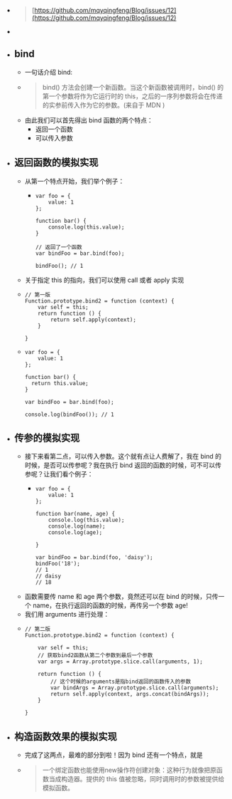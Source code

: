 - > [https://github.com/mqyqingfeng/Blog/issues/12](https://github.com/mqyqingfeng/Blog/issues/12)
-
- ## bind
	- 一句话介绍 bind:
	- > bind() 方法会创建一个新函数。当这个新函数被调用时，bind() 的第一个参数将作为它运行时的 this，之后的一序列参数将会在传递的实参前传入作为它的参数。(来自于 MDN )
	- 由此我们可以首先得出 bind 函数的两个特点：
		- 返回一个函数
		- 可以传入参数
- ## 返回函数的模拟实现
	- 从第一个特点开始，我们举个例子：
		- ```
		  var foo = {
		      value: 1
		  };
		  
		  function bar() {
		      console.log(this.value);
		  }
		  
		  // 返回了一个函数
		  var bindFoo = bar.bind(foo); 
		  
		  bindFoo(); // 1
		  ```
	- 关于指定 this 的指向，我们可以使用 call 或者 apply 实现
	- ```
	  // 第一版
	  Function.prototype.bind2 = function (context) {
	      var self = this;
	      return function () {
	          return self.apply(context);
	      }
	  
	  }
	  ```
	- ```
	  var foo = {
	      value: 1
	  };
	  
	  function bar() {
	  	return this.value;
	  }
	  
	  var bindFoo = bar.bind(foo);
	  
	  console.log(bindFoo()); // 1
	  ```
- ## 传参的模拟实现
	- 接下来看第二点，可以传入参数。这个就有点让人费解了，我在 bind 的时候，是否可以传参呢？我在执行 bind 返回的函数的时候，可不可以传参呢？让我们看个例子：
		- ```
		  var foo = {
		      value: 1
		  };
		  
		  function bar(name, age) {
		      console.log(this.value);
		      console.log(name);
		      console.log(age);
		  
		  }
		  
		  var bindFoo = bar.bind(foo, 'daisy');
		  bindFoo('18');
		  // 1
		  // daisy
		  // 18
		  ```
	- 函数需要传 name 和 age 两个参数，竟然还可以在 bind 的时候，只传一个 name，在执行返回的函数的时候，再传另一个参数 age!
	- 我们用 arguments 进行处理：
	- ```
	  // 第二版
	  Function.prototype.bind2 = function (context) {
	  
	      var self = this;
	      // 获取bind2函数从第二个参数到最后一个参数
	      var args = Array.prototype.slice.call(arguments, 1);
	  
	      return function () {
	          // 这个时候的arguments是指bind返回的函数传入的参数
	          var bindArgs = Array.prototype.slice.call(arguments);
	          return self.apply(context, args.concat(bindArgs));
	      }
	  
	  }
	  ```
- ## 构造函数效果的模拟实现
	- 完成了这两点，最难的部分到啦！因为 bind 还有一个特点，就是
	- > 一个绑定函数也能使用new操作符创建对象：这种行为就像把原函数当成构造器。提供的 this 值被忽略，同时调用时的参数被提供给模拟函数。